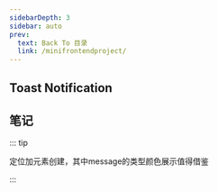 ```yaml
---
sidebarDepth: 3
sidebar: auto
prev:
  text: Back To 目录
  link: /minifrontendproject/
---
```




## Toast Notification







## 笔记

::: tip

定位加元素创建，其中message的类型颜色展示值得借鉴

:::
